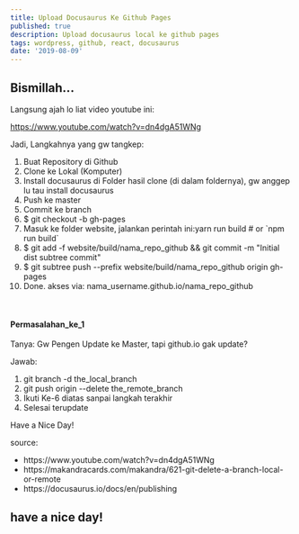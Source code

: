 ```yaml
---
title: Upload Docusaurus Ke Github Pages
published: true
description: Upload docusaurus local ke github pages
tags: wordpress, github, react, docusaurus
date: '2019-08-09'
---
```


## Bismillah...

Langsung ajah lo liat video youtube ini:

https://www.youtube.com/watch?v=dn4dgA51WNg

Jadi, Langkahnya yang gw tangkep:
<ol>
 	<li>Buat Repository di Github</li>
 	<li>Clone ke Lokal (Komputer)</li>
 	<li>Install docusaurus di Folder hasil clone (di dalam foldernya), gw anggep lu tau install docusaurus</li>
 	<li>Push ke master</li>
 	<li>Commit ke branch</li>
 	<li>$ git checkout -b gh-pages</li>
 	<li>Masuk ke folder website, jalankan perintah ini:yarn run build # or `npm run build`</li>
 	<li>$ git add -f website/build/nama_repo_github &amp;&amp; git commit -m "Initial dist subtree commit"</li>
 	<li>$ git subtree push --prefix website/build/nama_repo_github origin gh-pages</li>
 	<li>Done. akses via: nama_username.github.io/nama_repo_github</li>
</ol>
&nbsp;

#### Permasalahan_ke_1

Tanya: Gw Pengen Update ke Master, tapi github.io gak update?

Jawab:
<ol>
 	<li>git branch -d the_local_branch</li>
 	<li>git push origin --delete the_remote_branch</li>
 	<li>Ikuti Ke-6 diatas sanpai langkah terakhir</li>
 	<li>Selesai terupdate</li>
</ol>
Have a Nice Day!

source:
<ul>
 	<li>https://www.youtube.com/watch?v=dn4dgA51WNg</li>
 	<li>https://makandracards.com/makandra/621-git-delete-a-branch-local-or-remote</li>
 	<li>https://docusaurus.io/docs/en/publishing</li>
</ul>

## have a nice day!